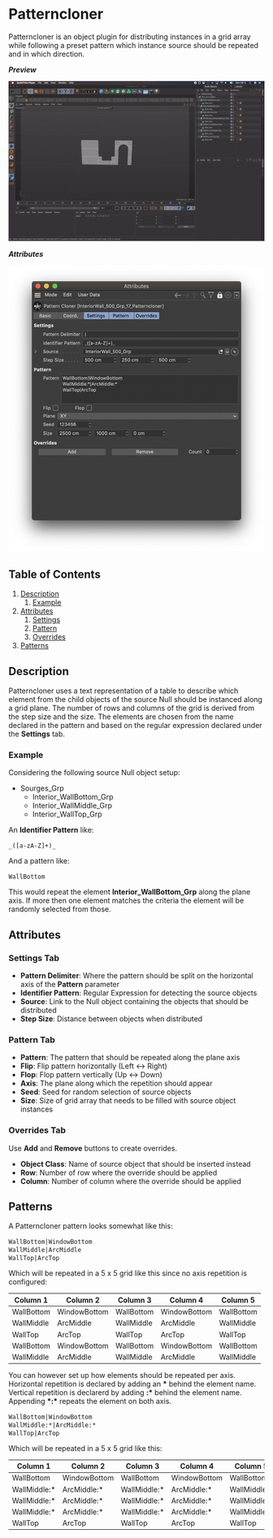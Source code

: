 # Patterncloner

Patterncloner is an object plugin for distributing instances in a grid array while following a preset pattern which instance source should be repeated and in which direction.

***Preview***

![Preview](Preview.gif)

***Attributes***

![Attributes](Attributes.png)

## Table of Contents

1. [Description](#Description)
    1. [Example](#Example)
1. [Attributes](#Attributes)
    1. [Settings](#Settings-Tab)
    1. [Pattern](#Pattern-Tab)
    1. [Overrides](#Overrides-Tab)
2. [Patterns](#Patterns)

## Description

Patterncloner uses a text representation of a table to describe which element from the child objects of the source Null should be instanced along a grid plane. The number of rows and columns of the grid is derived from the step size and the size. The elements are chosen from the name declared in the pattern and based on the regular expression declared under the **Settings** tab.

### Example

Considering the following source Null object setup:

* Sourges_Grp
  * Interior_WallBottom_Grp
  * Interior_WallMiddle_Grp
  * Interior_WallTop_Grp

An **Identifier Pattern** like:

```
_([a-zA-Z]+)_
```

And a pattern like:

```
WallBottom
```

This would repeat the element **Interior_WallBottom_Grp** along the plane axis. If more then one element matches the criteria the element will be randomly selected from those.

## Attributes

### Settings Tab

* **Pattern Delimiter**: Where the pattern should be split on the horizontal axis of the **Pattern** parameter
* **Identifier Pattern**: Regular Expression for detecting the source objects
* **Source**: Link to the Null object containing the objects that should be distributed
* **Step Size**: Distance between objects when distributed

### Pattern Tab

* **Pattern**: The pattern that should be repeated along the plane axis
* **Flip**: Flip pattern horizontally (Left <-> Right)
* **Flop**: Flop pattern vertically (Up <-> Down)
* **Axis**: The plane along which the repetition should appear
* **Seed**: Seed for random selection of source objects
* **Size**: Size of grid array that needs to be filled with source object instances

### Overrides Tab

Use **Add** and **Remove** buttons to create overrides.

* **Object Class**: Name of source object that should be inserted instead
* **Row**: Number of row where the override should be applied
* **Column**: Number of column where the override should be applied

## Patterns

A Patterncloner pattern looks somewhat like this:

```
WallBottom|WindowBottom
WallMiddle|ArcMiddle
WallTop|ArcTop
```

Which will be repeated in a 5 x 5 grid like this since no axis repetition is configured:

| Column 1 | Column 2 | Column 3 | Column 4 | Column 5 |
| --- | --- | --- | --- | --- |
| WallBottom | WindowBottom | WallBottom | WindowBottom | WallBottom |
| WallMiddle | ArcMiddle | WallMiddle | ArcMiddle | WallMiddle |
| WallTop | ArcTop | WallTop | ArcTop | WallTop |
| WallBottom | WindowBottom | WallBottom | WindowBottom | WallBottom |
| WallMiddle | ArcMiddle | WallMiddle | ArcMiddle | WallMiddle |

You can however set up how elements should be repeated per axis. Horizontal repetition is declared by adding an **\*** behind the element name. Vertical repetition is declarerd by adding **:\*** behind the element name. Appending **\*:\*** repeats the element on both axis.

```
WallBottom|WindowBottom
WallMiddle:*|ArcMiddle:*
WallTop|ArcTop
```

Which will be repeated in a 5 x 5 grid like this:

| Column 1 | Column 2 | Column 3 | Column 4 | Column 5 |
| --- | --- | --- | --- | --- |
| WallBottom | WindowBottom | WallBottom | WindowBottom | WallBottom |
| WallMiddle:* | ArcMiddle:* | WallMiddle:* | ArcMiddle:* | WallMiddle:* |
| WallMiddle:* | ArcMiddle:* | WallMiddle:* | ArcMiddle:* | WallMiddle:* |
| WallMiddle:* | ArcMiddle:* | WallMiddle:* | ArcMiddle:* | WallMiddle:* |
| WallTop | ArcTop |  WallTop | ArcTop |  WallTop |
